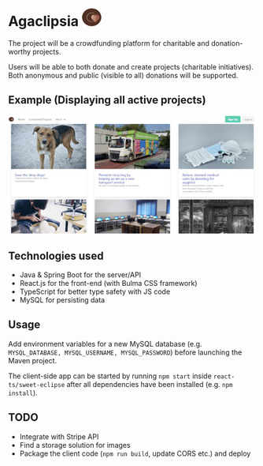 Agaclipsia ![App-logo](./docs/img/logo.png)
==========

The project will be a crowdfunding platform for charitable and donation-worthy projects.

Users will be able to both donate and create projects (charitable initiatives).
Both anonymous and public (visible to all) donations will be supported.


Example (Displaying all active projects)
----------------------------------------
![Display all active projects](./docs/img/display_all_projects.jpg)




Technologies used
-----------------

- Java & Spring Boot for the server/API
- React.js for the front-end (with Bulma CSS framework)
- TypeScript for better type safety with JS code
- MySQL for persisting data


Usage
-----
Add environment variables for a new MySQL database (e.g. ``MYSQL_DATABASE, MYSQL_USERNAME, MYSQL_PASSWORD``) before launching the Maven project.

The client-side app can be started by running ``npm start`` inside ``react-ts/sweet-eclipse`` after 
all dependencies have been installed (e.g. ``npm install``).

TODO
----
- Integrate with Stripe API
- Find a storage solution for images
- Package the client code (``npm run build``, update CORS etc.) and deploy 

